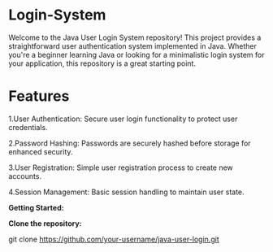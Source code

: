 # Login-System
Welcome to the Java User Login System repository! This project provides a straightforward user authentication system implemented in Java. Whether you're a beginner learning Java or looking for a minimalistic login system for your application, this repository is a great starting point.

# Features

1.User Authentication: Secure user login functionality to protect user credentials.

2.Password Hashing: Passwords are securely hashed before storage for enhanced security.

3.User Registration: Simple user registration process to create new accounts.

4.Session Management: Basic session handling to maintain user state.

**Getting Started:**

**Clone the repository:**

git clone https://github.com/your-username/java-user-login.git

